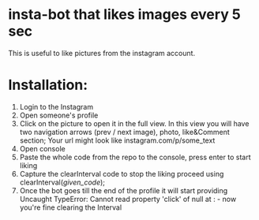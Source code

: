# insta-bot that likes images every 5 sec

This is useful to like pictures from the instagram account. 


# Installation:
1. Login to the Instagram
2. Open someone's profile
3. Click on the picture to open it in the full view. In this view you will have two navigation arrows (prev / next image), photo, like&Comment section; Your url might look like instagram.com/p/some_text
4. Open console
5. Paste the whole code from the repo to the console, press enter to start liking
6. Capture the clearInterval code to stop the liking proceed using clearInterval(_given_code_);
7. Once the bot goes till the end of the profile it will start providing Uncaught TypeError: Cannot read property 'click' of null at <anonymous>: - now you're fine clearing the Interval



